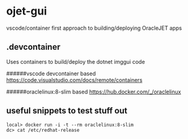 # ojet-gui

vscode/container first approach to building/deploying OracleJET apps

## .devcontainer

Uses containers to build/deploy the dotnet imggui code

######vscode devcontainer based
https://code.visualstudio.com/docs/remote/containers

######oraclelinux:8-slim based
https://hub.docker.com/_/oraclelinux




## useful snippets to test stuff out

    local> docker run -i -t --rm oraclelinux:8-slim
    dc> cat /etc/redhat-release
